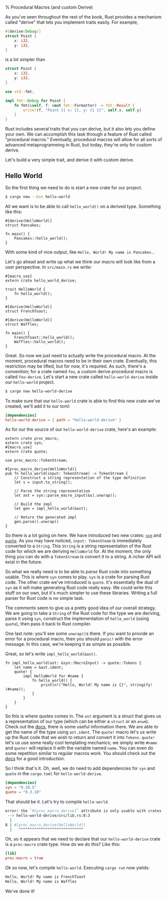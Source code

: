 % Procedural Macros (and custom Derive)

As you've seen throughout the rest of the book, Rust provides a mechanism
called "derive" that lets you implement traits easily. For example,

```rust
#[derive(Debug)]
struct Point {
    x: i32,
    y: i32,
}
```

is a lot simpler than

```rust
struct Point {
    x: i32,
    y: i32,
}

use std::fmt;

impl fmt::Debug for Point {
    fn fmt(&self, f: &mut fmt::Formatter) -> fmt::Result {
        write!(f, "Point {{ x: {}, y: {} }}", self.x, self.y)
    }
}
```

Rust includes several traits that you can derive, but it also lets you define
your own. We can accomplish this task through a feature of Rust called
"procedural macros." Eventually, procedural macros will allow for all sorts of
advanced metaprogramming in Rust, but today, they're only for custom derive.

Let's build a very simple trait, and derive it with custom derive.

## Hello World

So the first thing we need to do is start a new crate for our project.

```bash
$ cargo new --bin hello-world
```

All we want is to be able to call `hello_world()` on a derived type. Something
like this:

```rust,ignore
#[derive(HelloWorld)]
struct Pancakes;

fn main() {
    Pancakes::hello_world();
}
```

With some kind of nice output, like `Hello, World! My name is Pancakes.`. 

Let's go ahead and write up what we think our macro will look like from a user
perspective. In `src/main.rs` we write:

```rust,ignore
#[macro_use]
extern crate hello_world_derive;

trait HelloWorld {
    fn hello_world();
}

#[derive(HelloWorld)]
struct FrenchToast;

#[derive(HelloWorld)]
struct Waffles;

fn main() {
    FrenchToast::hello_world();
    Waffles::hello_world();
}
```

Great. So now we just need to actually write the procedural macro. At the
moment, procedural macros need to be in their own crate. Eventually, this
restriction may be lifted, but for now, it's required. As such, there's a
convention; for a crate named `foo`, a custom derive procedural macro is called
`foo-derive`. Let's start a new crate called `hello-world-derive` inside our
`hello-world` project.

```bash
$ cargo new hello-world-derive
```

To make sure that our `hello-world` crate is able to find this new crate we've
created, we'll add it to our toml:

```toml
[dependencies]
hello-world-derive = { path = "hello-world-derive" }
```

As for our the source of our `hello-world-derive` crate, here's an example:

```rust,ignore
extern crate proc_macro;
extern crate syn;
#[macro_use]
extern crate quote;

use proc_macro::TokenStream;

#[proc_macro_derive(HelloWorld)]
pub fn hello_world(input: TokenStream) -> TokenStream {
    // Construct a string representation of the type definition
    let s = input.to_string();
    
    // Parse the string representation
    let ast = syn::parse_macro_input(&s).unwrap();

    // Build the impl
    let gen = impl_hello_world(&ast);
    
    // Return the generated impl
    gen.parse().unwrap()
}
```

So there is a lot going on here. We have introduced two new crates: [`syn`] and
[`quote`]. As you may have noticed, `input: TokenSteam` is immediately converted
to a `String`. This `String` is a string representation of the Rust code for which
we are deriving `HelloWorld` for. At the moment, the only thing you can do with a
`TokenStream` is convert it to a string. A richer API will exist in the future.

So what we really need is to be able to _parse_ Rust code into something
usable. This is where `syn` comes to play. `syn` is a crate for parsing Rust
code. The other crate we've introduced is `quote`. It's essentially the dual of
`syn` as it will make generating Rust code really easy. We could write this
stuff on our own, but it's much simpler to use these libraries. Writing a full
parser for Rust code is no simple task.

[`syn`]: https://crates.io/crates/syn
[`quote`]: https://crates.io/crates/quote

The comments seem to give us a pretty good idea of our overall strategy. We
are going to take a `String` of the Rust code for the type we are deriving, parse
it using `syn`, construct the implementation of `hello_world` (using `quote`),
then pass it back to Rust compiler.

One last note: you'll see some `unwrap()`s there. If you want to provide an
error for a procedural macro, then you should `panic!` with the error message.
In this case, we're keeping it as simple as possible.

Great, so let's write `impl_hello_world(&ast)`.

```rust,ignore
fn impl_hello_world(ast: &syn::MacroInput) -> quote::Tokens {
    let name = &ast.ident;
    quote! {
        impl HelloWorld for #name {
            fn hello_world() {
                println!("Hello, World! My name is {}", stringify!(#name));
            }
        }
    }
}
```

So this is where quotes comes in. The `ast` argument is a struct that gives us
a representation of our type (which can be either a `struct` or an `enum`).
Check out the [docs](https://docs.rs/syn/0.10.5/syn/struct.MacroInput.html),
there is some useful information there. We are able to get the name of the
type using `ast.ident`. The `quote!` macro let's us write up the Rust code
that we wish to return and convert it into `Tokens`. `quote!` let's us use some
really cool templating mechanics; we simply write `#name` and `quote!` will
replace it with the variable named `name`. You can even do some repetition
similar to regular macros work. You should check out the
[docs](https://docs.rs/quote) for a good introduction.

So I think that's it. Oh, well, we do need to add dependencies for `syn` and
`quote` in the `cargo.toml` for `hello-world-derive`.

```toml
[dependencies]
syn = "0.10.5"
quote = "0.3.10"
```

That should be it. Let's try to compile `hello-world`.

```bash
error: the `#[proc_macro_derive]` attribute is only usable with crates of the `proc-macro` crate type
 --> hello-world-derive/src/lib.rs:8:3
  |
8 | #[proc_macro_derive(HelloWorld)]
  |   ^^^^^^^^^^^^^^^^^^^^^^^^^^^^^
```

Oh, so it appears that we need to declare that our `hello-world-derive` crate is
a `proc-macro` crate type. How do we do this? Like this:

```toml
[lib]
proc-macro = true
```

Ok so now, let's compile `hello-world`. Executing `cargo run` now yields:

```bash
Hello, World! My name is FrenchToast
Hello, World! My name is Waffles
```

We've done it!
